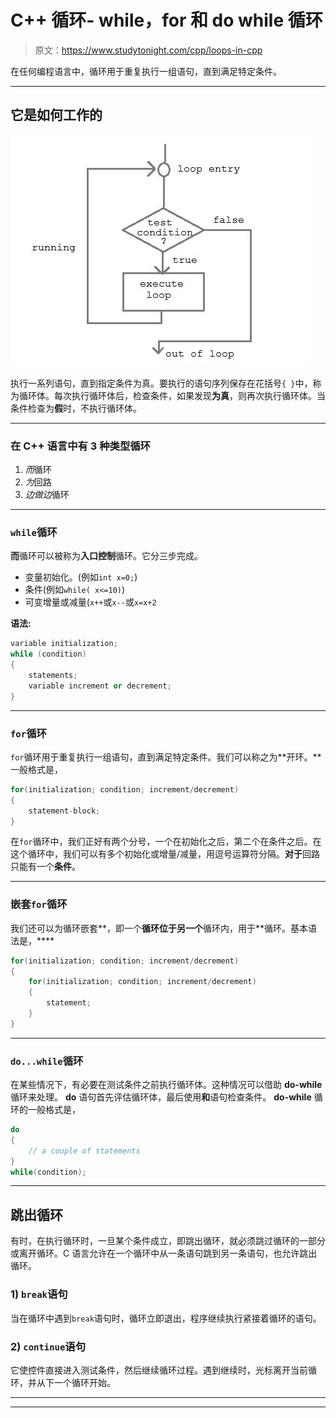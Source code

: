 # C++ 循环- while，for 和 do while 循环

> 原文：<https://www.studytonight.com/cpp/loops-in-cpp>

在任何编程语言中，循环用于重复执行一组语句，直到满足特定条件。

* * *

## 它是如何工作的

![loopflow diagram in C++](img/61548289db14159178aecf52d3a64367.png)

执行一系列语句，直到指定条件为真。要执行的语句序列保存在花括号`{ }`中，称为循环体。每次执行循环体后，检查条件，如果发现**为真**，则再次执行循环体。当条件检查为**假**时，不执行循环体。

* * *

### 在 C++ 语言中有 3 种类型循环

1.  *而*循环
2.  *为*回路
3.  *边做边*循环

* * *

### `while`循环

**而**循环可以被称为**入口控制**循环。它分三步完成。

*   变量初始化。(例如`int x=0;`)
*   条件(例如`while( x<=10)`)
*   可变增量或减量(`x++`或`x--`或`x=x+2`

**语法:**

```cpp
variable initialization;
while (condition)
{
    statements;
    variable increment or decrement; 
} 
```

* * *

### `for`循环

`for`循环用于重复执行一组语句，直到满足特定条件。我们可以称之为**开环。**一般格式是，

```cpp
for(initialization; condition; increment/decrement)
{
    statement-block;
}
```

在`for`循环中，我们正好有两个分号，一个在初始化之后，第二个在条件之后。在这个循环中，我们可以有多个初始化或增量/减量，用逗号运算符分隔。**对于**回路只能有一个**条件**。

* * *

### 嵌套`for`循环

我们还可以为循环嵌套**，即一个**循环位于另一个**循环内，用于**循环。基本语法是，****

```cpp
for(initialization; condition; increment/decrement)
{
    for(initialization; condition; increment/decrement)
    {
        statement;
    }
}
```

* * *

### `do...while`循环

在某些情况下，有必要在测试条件之前执行循环体。这种情况可以借助 **do-while** 循环来处理。 **do** 语句首先评估循环体，最后使用**和**语句检查条件。 **do-while** 循环的一般格式是，

```cpp
do
{
    // a couple of statements
}
while(condition);
```

* * *

## 跳出循环

有时，在执行循环时，一旦某个条件成立，即跳出循环，就必须跳过循环的一部分或离开循环。C 语言允许在一个循环中从一条语句跳到另一条语句，也允许跳出循环。

### 1) `break`语句

当在循环中遇到`break`语句时，循环立即退出，程序继续执行紧接着循环的语句。

### 2) `continue`语句

它使控件直接进入测试条件，然后继续循环过程。遇到继续时，光标离开当前循环，并从下一个循环开始。

* * *

* * *